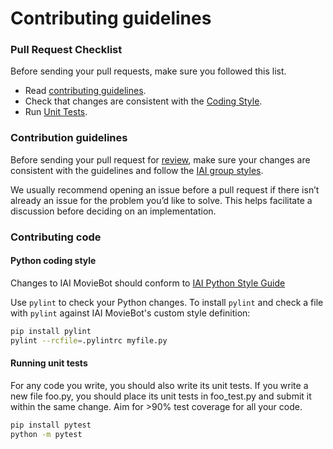 # Contributing guidelines

### Pull Request Checklist

Before sending your pull requests, make sure you followed this list.

- Read [contributing guidelines](https://github.com/iai-group/moviebot/blob/master/CONTRIBUTING.md#contribution-guidelines).
- Check that changes are consistent with the [Coding Style](https://github.com/iai-group/moviebot/blob/master/CONTRIBUTING.md#c-coding-style).
- Run [Unit Tests](https://github.com/iai-group/moviebot/blob/master/CONTRIBUTING.md#running-unit-tests).



### Contribution guidelines

Before sending your pull request for
[review](https://github.com/iai-group/moviebot/pulls),
make sure your changes are consistent with the guidelines and follow the
[IAI group styles](https://github.com/iai-group/styleguide).

We usually recommend opening an issue before a pull request if there isn’t already an issue for the problem you’d like to solve. This helps facilitate a discussion before deciding on an implementation. 

### Contributing code

#### Python coding style

Changes to IAI MovieBot should conform to
[IAI Python Style Guide](https://github.com/iai-group/styleguide/tree/master/python)

Use `pylint` to check your Python changes. To install `pylint` and check a file
with `pylint` against IAI MovieBot's custom style definition:

```bash
pip install pylint
pylint --rcfile=.pylintrc myfile.py
```

#### Running unit tests

For any code you write, you should also write its unit tests. If you write a new file foo.py, you should place its unit tests in foo_test.py and submit it within the same change. Aim for >90% test coverage for all your code.

```bash
pip install pytest
python -m pytest
```